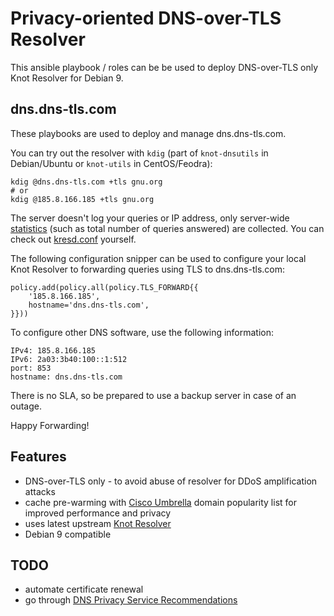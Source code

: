 Privacy-oriented DNS-over-TLS Resolver
======================================

This ansible playbook / roles can be be used to deploy DNS-over-TLS only
Knot Resolver for Debian 9.

dns.dns-tls.com
---------------

These playbooks are used to deploy and manage dns.dns-tls.com.

You can try out the resolver with `kdig` (part of `knot-dnsutils` in
Debian/Ubuntu or `knot-utils` in CentOS/Feodra):

```
kdig @dns.dns-tls.com +tls gnu.org
# or
kdig @185.8.166.185 +tls gnu.org
```

The server doesn't log your queries or IP address, only server-wide
[statistics](https://knot-resolver.readthedocs.io/en/latest/modules.html#statistics-collector)
(such as total number of queries answered) are collected. You can check out
[kresd.conf](./roles/knot-resolver/templates/kresd.conf) yourself.

The following configuration snipper can be used to configure your local Knot
Resolver to forwarding queries using TLS to dns.dns-tls.com:

```
policy.add(policy.all(policy.TLS_FORWARD{{
	'185.8.166.185',
	hostname='dns.dns-tls.com',
}}))
```

To configure other DNS software, use the following information:
```
IPv4: 185.8.166.185
IPv6: 2a03:3b40:100::1:512
port: 853
hostname: dns.dns-tls.com
```

There is no SLA, so be prepared to use a backup server in case of an outage.

Happy Forwarding!

Features
--------

- DNS-over-TLS only - to avoid abuse of resolver for DDoS amplification attacks
- cache pre-warming with [Cisco
  Umbrella](http://s3-us-west-1.amazonaws.com/umbrella-static/index.html)
  domain popularity list for improved performance and privacy
- uses latest upstream [Knot Resolver](https://gitlab.labs.nic.cz/knot/knot-resolver)
- Debian 9 compatible

TODO
----

- automate certificate renewal
- go through [DNS Privacy Service Recommendations](https://datatracker.ietf.org/doc/draft-ietf-dprive-bcp-op/)
